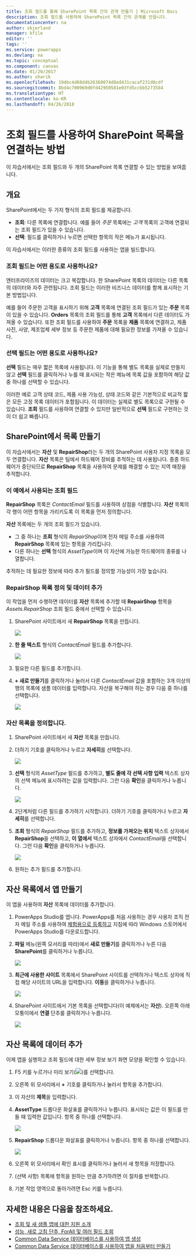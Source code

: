 ```yaml
---
title: 조회 필드를 통해 SharePoint 목록 간의 관계 만들기 | Microsoft Docs
description: 조회 필드를 사용하여 SharePoint 목록 간의 관계를 만듭니다.
documentationcenter: na
author: skjerland
manager: kfile
editor: ''
tags: ''
ms.service: powerapps
ms.devlang: na
ms.topic: conceptual
ms.component: canvas
ms.date: 01/20/2017
ms.author: sharik
ms.openlocfilehash: 194bc4d68d4b26360074d8ed431cacaf231d0cdf
ms.sourcegitcommit: 8bd4c700969d0fd42950581e03fd5ccbb5273584
ms.translationtype: HT
ms.contentlocale: ko-KR
ms.lasthandoff: 04/26/2018
---
```

# <a name="how-to-link-sharepoint-lists-using-lookup-fields"></a>조회 필드를 사용하여 SharePoint 목록을 연결하는 방법
이 자습서에서는 조회 필드와 두 개의 SharePoint 목록 연결할 수 있는 방법을 보여줍니다.

## <a name="overview"></a>개요
SharePoint에서는 두 가지 형식의 조회 필드를 제공합니다.

* **조회**: 다른 목록에 연결합니다. 예를 들어 *주문* 목록에는 *고객* 목록의 고객에 연결되는 조회 필드가 있을 수 있습니다.
* **선택**: 필드를 클릭하거나 누르면 선택한 항목의 작은 메뉴가 표시됩니다.

이 자습서에서는 이러한 종류의 조회 필드를 사용하는 앱을 빌드합니다.

### <a name="what-do-you-use-lookup-fields-for"></a>조회 필드는 어떤 용도로 사용하나요?
엔터프라이즈의 데이터는 크고 복잡합니다. 한 SharePoint 목록의 데이터는 다른 목록의 데이터와 자주 관련됩니다. 조회 필드는 이러한 비즈니스 데이터를 함께 표시하는 기본 방법입니다.

예를 들어 주문한 고객을 표시하기 위해 **고객** 목록에 연결된 조회 필드가 있는 **주문** 목록이 있을 수 있습니다. **Orders** 목록의 조회 필드를 통해 **고객** 목록에서 다른 데이터도 가져올 수 있습니다. 또한 조회 필드를 사용하여 **주문** 목록을 **제품** 목록에 연결하고, 제품 사진, 사양, 제조업체 세부 정보 등 주문한 제품에 대해 필요한 정보를 가져올 수 있습니다.

### <a name="what-are-choice-fields-used-for"></a>선택 필드는 어떤 용도로 사용하나요?
**선택** 필드는 매우 짧은 목록에 사용됩니다. 이 기능을 통해 별도 목록을 실제로 만들지 않고 **선택** 필드를 클릭하거나 누를 때 표시되는 작은 메뉴에 목록 값을 포함하여 해당 값 중 하나를 선택할 수 있습니다.

이러한 예로 고객 상태 코드, 제품 사용 가능성, 상태 코드와 같은 기본적으로 비교적 짧은 모든 고정 목록 데이터가 포함됩니다. 이 데이터는 실제로 별도 목록으로 구현될 수 있습니다. **조회** 필드를 사용하여 연결할 수 있지만 일반적으로 **선택** 필드로 구현하는 것이 더 쉽고 빠릅니다.

## <a name="create-the-lists-in-sharepoint"></a>SharePoint에서 목록 만들기
이 자습서에서는 **자산** 및 **RepairShop**라는 두 개의 SharePoint 사용자 지정 목록을 모두 연결합니다. **자산** 목록은 팀에서 하드웨어 장비를 추적하는 데 사용됩니다. 종종 하드웨어가 중단되므로 **RepairShop** 목록을 사용하여 문제를 해결할 수 있는 지역 매장을 추적합니다.

### <a name="the-lookup-fields-used-in-this-example"></a>이 예에서 사용되는 조회 필드
**RepairShop** 목록은 *ContactEmail* 필드를 사용하여 상점을 식별합니다. **자산** 목록의 각 행이 어떤 항목을 가리키도록 이 목록을 먼저 정의합니다.

**자산** 목록에는 두 개의 조회 필드가 있습니다.

* 그 중 하나는 **조회** 형식의 *RepairShop*이며 전자 메일 주소를 사용하여 **RepairShop** 목록에 있는 항목을 가리킵니다.
* 다른 하나는 **선택** 형식의 *AssetType*이며 이 자산에 가능한 하드웨어의 종류를 나열합니다.

추적하는 데 필요한 정보에 따라 추가 필드를 정의할 가능성이 가장 높습니다.

### <a name="define-the-repairshop-list-and-add-data"></a>RepairShop 목록 정의 및 데이터 추가
이 작업을 먼저 수행하면 데이터를 **자산** 목록에 추가할 때 **RepairShop** 항목을 *Assets.RepairShop* 조회 필드 중에서 선택할 수 있습니다.

1. SharePoint 사이트에서 새 **RepairShop** 목록을 만듭니다.

    ![](./media/sharepoint-lookup-fields/new-list.png)

2. **한 줄 텍스트** 형식의 *ContactEmail* 필드를 추가합니다.

    ![](./media/sharepoint-lookup-fields/add-email-field.png)

3. 필요한 다른 필드를 추가합니다.

4. **+ 새로 만들기**를 클릭하거나 눌러서 다른 *ContactEmail* 값을 포함하는 3개 이상의 행의 목록에 샘플 데이터를 입력합니다. 자산을 복구해야 하는 경우 다음 중 하나를 선택합니다.

    ![](./media/sharepoint-lookup-fields/add-repair-shops.png)

### <a name="define-the-assets-list"></a>자산 목록을 정의합니다.
1. SharePoint 사이트에서 새 **자산** 목록을 만듭니다.

2. 더하기 기호를 클릭하거나 누르고 **자세히**를 선택합니다.

    ![](./media/sharepoint-lookup-fields/choose-more-type.png)

3. **선택** 형식의 *AssetType* 필드를 추가하고, **별도 줄에 각 선택 사항 입력** 텍스트 상자의 선택 메뉴에 표시하려는 값을 입력합니다. 그런 다음 **확인**을 클릭하거나 누릅니다.

    ![](./media/sharepoint-lookup-fields/define-choice-column.png)

4. 2단계처럼 다른 필드를 추가하기 시작합니다. 더하기 기호를 클릭하거나 누르고 **자세히**를 선택합니다.

5. **조회** 형식의 *RepairShop* 필드를 추가하고, **정보를 가져오는 위치** 텍스트 상자에서 **RepairShop**을 선택하고, **이 열에서** 텍스트 상자에서 *ContactEmail*을 선택합니다. 그런 다음 **확인**을 클릭하거나 누릅니다.

    ![](./media/sharepoint-lookup-fields/setup-lookup-column.png)

6. 원하는 추가 필드를 추가합니다.

## <a name="create-an-app-from-the-assets-list"></a>자산 목록에서 앱 만들기
이 앱을 사용하여 **자산** 목록에 데이터를 추가합니다.

1. PowerApps Studio를 엽니다. PowerApps를 처음 사용하는 경우 사용자 조직 전자 메일 주소를 사용하여 [체험용으로 등록하고](https://powerapps.microsoft.com) 지침에 따라 Windows 스토어에서 PowerApps Studio를 다운로드합니다.

2. **파일** 메뉴(왼쪽 모서리를 따라)에서 **새로 만들기**를 클릭하거나 누른 다음 **SharePoint**를 클릭하거나 누릅니다.

    ![](./media/sharepoint-lookup-fields/create-app.png)

1. **최근에 사용한 사이트** 목록에서 SharePoint 사이트를 선택하거나 텍스트 상자에 직접 해당 사이트의 URL을 입력합니다. **이동**을 클릭하거나 누릅니다.

    ![](./media/sharepoint-lookup-fields/choose-sharepoint-site.png)

1. SharePoint 사이트에서 기본 목록을 선택합니다(이 예제에서는 **자산**). 오른쪽 아래 모퉁이에서 **연결** 단추를 클릭하거나 누릅니다.

    ![](./media/sharepoint-lookup-fields/choose-main-list.png)


## <a name="add-data-to-the-assets-list"></a>자산 목록에 데이터 추가
이제 앱을 실행하고 조회 필드에 대한 세부 정보 보기 화면 모양을 확인할 수 있습니다.

1. F5 키를 누르거나 미리 보기(![](./media/sharepoint-lookup-fields/preview.png))를 선택합니다.

2. 오른쪽 위 모서리에서 **+** 기호를 클릭하거나 눌러서 항목을 추가합니다.

3. 이 자산의 **제목**을 입력합니다.

4. **AssetType** 드롭다운 화살표를 클릭하거나 누릅니다. 표시되는 값은 이 필드를 만들 때 입력한 값입니다. 항목 중 하나를 선택합니다.

    ![](./media/sharepoint-lookup-fields/fill-asset-type-3.png)

5. **RepairShop** 드롭다운 화살표를 클릭하거나 누릅니다. 항목 중 하나를 선택합니다.

    ![](./media/sharepoint-lookup-fields/fill-repair-shop-3.png)

6. 오른쪽 위 모서리에서 확인 표시를 클릭하거나 눌러서 새 항목을 저장합니다.

7. (선택 사항) 목록에 항목을 원하는 만큼 추가하려면 이 절차를 반복합니다.

8. 기본 작업 영역으로 돌아가려면 Esc 키를 누릅니다.

## <a name="for-more-information"></a>자세한 내용은 다음을 참조하세요.
* [조회 및 새 샘플 앱에 대한 지원 소개](https://powerapps.microsoft.com/blog/support-for-lookups/)
* [성능, 새로 고침 단추, ForAll 및 여러 필드 조회](https://powerapps.microsoft.com/blog/performance-refresh-forall-multiple-field-lookups-531/)
* [Common Data Service 데이터베이스를 사용하여 앱 생성](data-platform-create-app.md)
* [Common Data Service 데이터베이스를 사용하여 앱을 처음부터 만들기](data-platform-create-app-scratch.md)
